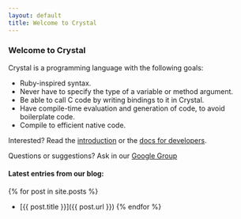 ```yaml
---
layout: default
title: Welcome to Crystal
---
```


### Welcome to Crystal

Crystal is a programming language with the following goals:

* Ruby-inspired syntax.
* Never have to specify the type of a variable or method argument.
* Be able to call C code by writing bindings to it in Crystal.
* Have compile-time evaluation and generation of code, to avoid boilerplate code.
* Compile to efficient native code.

Interested? Read the [introduction](https://github.com/manastech/crystal/wiki/Introduction) or the [docs for developers](https://github.com/manastech/crystal/wiki/Developers).

Questions or suggestions? Ask in our [Google Group](https://groups.google.com/forum/?fromgroups#!forum/crystal-lang)

#### Latest entries from our blog:

{% for post in site.posts %}
* [{{ post.title }}]({{ post.url }})
{% endfor %}